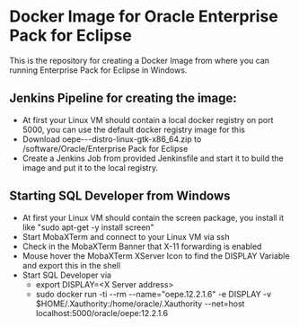 # Docker Image for Oracle Enterprise Pack for Eclipse

This is the repository for creating a Docker Image from where you can running Enterprise Pack for Eclipse in Windows.

## Jenkins Pipeline for creating the image:
* At first your Linux VM should contain a local docker registry on port 5000, you can use the default docker registry image for this
* Download oepe-<Version>-<Eclipse-Release>-distro-linux-gtk-x86_64.zip to /software/Oracle/Enterprise Pack for Eclipse
* Create a Jenkins Job from provided Jenkinsfile and start it to build the image and put it to the local registry.

## Starting SQL Developer from Windows
* At first your Linux VM should contain the screen package, you install it like "sudo apt-get -y install screen"
* Start MobaXTerm and connect to your Linux VM via ssh
* Check in the MobaXTerm Banner that X-11 forwarding is enabled
* Mouse hover the MobaXTerm XServer Icon to find the DISPLAY Variable and export this in the shell
* Start SQL Developer via
    * export DISPLAY=&lt;X Server address>
    * sudo docker run -ti --rm --name="oepe.12.2.1.6" -e DISPLAY -v $HOME/.Xauthority:/home/oracle/.Xauthority --net=host localhost:5000/oracle/oepe:12.2.1.6
